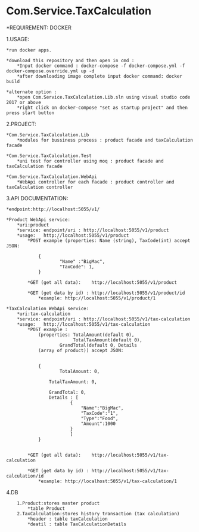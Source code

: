 # Com.Service.TaxCalculation

*REQUIREMENT: DOCKER


1.USAGE:

	*run docker apps.
	
	*download this repository and then open in cmd :
		*Input docker command : docker-compose -f docker-compose.yml -f docker-compose.override.yml up -d
		*after downloading image complete input docker command: docker build

	*alternate option : 
		*open Com.Service.TaxCalculation.Lib.sln using visual studio code 2017 or above
		*right click on docker-compose "set as startup project" and then press start button
				



2.PROJECT:

	*Com.Service.TaxCalculation.Lib
		*modules for bussiness process : product facade and taxCalculation facade

	*Com.Service.TaxCalculation.Test
		*uni test for controller using moq : product facade and taxCalculation facade

	*Com.Service.TaxCalculation.WebApi
		*WebApi controller for each facade : product controller and taxCalculation controller


3.API DOCUMENTATION:

	*endpoint:http://localhost:5055/v1/
	
	*Product WebApi service:
		*uri:product
		*service: endpoint/uri : http://localhost:5055/v1/product
		*usage:   http://localhost:5055/v1/product
			*POST example (properties: Name (string), TaxCode(int) accept JSON:
			
				{
			        	"Name" :"BigMac",
       					"TaxCode": 1,       				
				}

			*GET (get all data): 	http://localhost:5055/v1/product

			*GET (get data by id) : http://localhost:5055/v1/product/id
				*example: http://localhost:5055/v1/product/1

	*TaxCalculation WebApi service:
		*uri:tax-calculation
		*service: endpoint/uri : http://localhost:5055/v1/tax-calculation
		*usage:   http://localhost:5055/v1/tax-calculation
			*POST example :
				(properties: TotalAmount(default 0), 
				             TotalTaxAmount(default 0),
						GrandTotal(default 0, Details 
				(array of product)) accept JSON:

			
				{
      					TotalAmount: 0,
      
					TotalTaxAmount: 0,
      
					GrandTotal: 0,
					Details : [
							{
								"Name":"BigMac",
								"TaxCode":"1",
								"Type":"Food",
								"Amount":1000
							}
						 	]    				
				}


			*GET (get all data): 	http://localhost:5055/v1/tax-calculation

			*GET (get data by id) : http://localhost:5055/v1/tax-calculation/id
				*example: http://localhost:5055/v1/tax-calculation/1

4.DB
	
		1.Product:stores master product
			*table Product
		2.TaxCalculation:stores history transaction (tax calculation)
			*header : table taxCalculation
			*deatil : table TaxCalculationDetails
